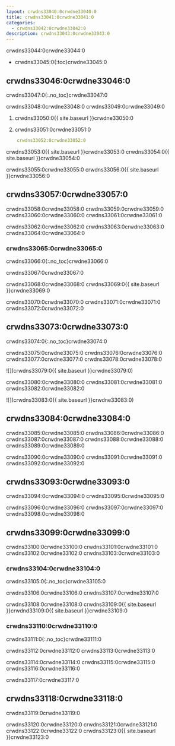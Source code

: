 ```yaml
---
layout: crwdns33040:0crwdne33040:0
title: crwdns33041:0crwdne33041:0
categories:
  - crwdns33042:0crwdne33042:0
description: crwdns33043:0crwdne33043:0
---
```

crwdns33044:0crwdne33044:0

* crwdns33045:0{:toc}crwdne33045:0

## crwdns33046:0crwdne33046:0

crwdns33047:0{:.no_toc}crwdne33047:0

crwdns33048:0crwdne33048:0 crwdns33049:0crwdne33049:0

1. crwdns33050:0{{ site.baseurl }}crwdne33050:0

2. crwdns33051:0crwdne33051:0

```yaml
    crwdns33052:0crwdne33052:0
```

crwdns33053:0{{ site.baseurl }}crwdne33053:0 crwdns33054:0{{ site.baseurl }}crwdne33054:0

crwdns33055:0crwdne33055:0 crwdns33056:0{{ site.baseurl }}crwdne33056:0

## crwdns33057:0crwdne33057:0

crwdns33058:0crwdne33058:0 crwdns33059:0crwdne33059:0 crwdns33060:0crwdne33060:0 crwdns33061:0crwdne33061:0

crwdns33062:0crwdne33062:0 crwdns33063:0crwdne33063:0 crwdns33064:0crwdne33064:0

### crwdns33065:0crwdne33065:0

crwdns33066:0{:.no_toc}crwdne33066:0

crwdns33067:0crwdne33067:0

crwdns33068:0crwdne33068:0 crwdns33069:0{{ site.baseurl }}crwdne33069:0

crwdns33070:0crwdne33070:0 crwdns33071:0crwdne33071:0 crwdns33072:0crwdne33072:0

## crwdns33073:0crwdne33073:0

crwdns33074:0{:.no_toc}crwdne33074:0

crwdns33075:0crwdne33075:0 crwdns33076:0crwdne33076:0 crwdns33077:0crwdne33077:0 crwdns33078:0crwdne33078:0

![](crwdns33079:0{{ site.baseurl }}crwdne33079:0)

crwdns33080:0crwdne33080:0 crwdns33081:0crwdne33081:0 crwdns33082:0crwdne33082:0

![](crwdns33083:0{{ site.baseurl }}crwdne33083:0)

## crwdns33084:0crwdne33084:0

crwdns33085:0crwdne33085:0 crwdns33086:0crwdne33086:0 crwdns33087:0crwdne33087:0 crwdns33088:0crwdne33088:0 crwdns33089:0crwdne33089:0

crwdns33090:0crwdne33090:0 crwdns33091:0crwdne33091:0 crwdns33092:0crwdne33092:0

## crwdns33093:0crwdne33093:0

crwdns33094:0crwdne33094:0 crwdns33095:0crwdne33095:0

crwdns33096:0crwdne33096:0 crwdns33097:0crwdne33097:0 crwdns33098:0crwdne33098:0

## crwdns33099:0crwdne33099:0

crwdns33100:0crwdne33100:0 crwdns33101:0crwdne33101:0 crwdns33102:0crwdne33102:0 crwdns33103:0crwdne33103:0

### crwdns33104:0crwdne33104:0

crwdns33105:0{:.no_toc}crwdne33105:0

crwdns33106:0crwdne33106:0 crwdns33107:0crwdne33107:0

crwdns33108:0crwdne33108:0 crwdns33109:0{{ site.baseurl }}crwdnd33109:0{{ site.baseurl }}crwdne33109:0

### crwdns33110:0crwdne33110:0

crwdns33111:0{:.no_toc}crwdne33111:0

crwdns33112:0crwdne33112:0 crwdns33113:0crwdne33113:0

crwdns33114:0crwdne33114:0 crwdns33115:0crwdne33115:0 crwdns33116:0crwdne33116:0

crwdns33117:0crwdne33117:0

## crwdns33118:0crwdne33118:0

crwdns33119:0crwdne33119:0

crwdns33120:0crwdne33120:0 crwdns33121:0crwdne33121:0 crwdns33122:0crwdne33122:0 crwdns33123:0{{ site.baseurl }}crwdne33123:0